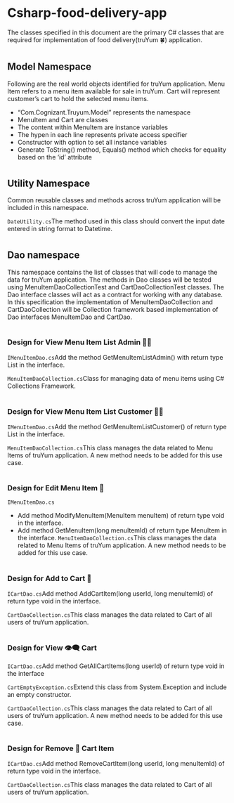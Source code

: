 # Csharp-food-delivery-app
The classes specified in this document are the primary C# classes that are required for implementation of food delivery(truYum :four_leaf_clover:) application.
# <h2>Model Namespace</h2>
Following are the real world objects identified for truYum application. Menu Item refers to a menu item available for sale in truYum. Cart will represent customer’s cart to hold the selected menu items.
- “Com.Cognizant.Truyum.Model” represents the namespace
- MenuItem and Cart are classes
- The content within MenuItem are instance variables
- The hypen in each line represents private access specifier
- Constructor with option to set all instance variables
- Generate ToString() method, Equals() method which checks for equality based on the ‘id’ attribute
# <h2>Utility Namespace</h2>
Common reusable classes and methods across truYum application will be included in this namespace.

`DateUtility.cs`The method used in this class should convert the input date entered in string format to Datetime.
# <h2>Dao namespace</h2>
This namespace contains the list of classes that will code to manage the data for truYum application. The methods in Dao classes will be tested using MenuItemDaoCollectionTest and CartDaoCollectionTest classes. The Dao interface classes will act as a contract for working with any database. In this specification the implementation of MenuItemDaoCollection and CartDaoCollection will be Collection framework based implementation of Dao interfaces MenuItemDao and CartDao.
# <h3> Design for View Menu Item List Admin :man_in_tuxedo: </h3>
`IMenuItemDao.cs`Add the method GetMenuItemListAdmin() with return type List<MenuItem> in the interface.
  
`MenuItemDaoCollection.cs`Class for managing data of menu items using C# Collections Framework.
# <h3>Design for View Menu Item List Customer :frowning_man: </h3>
`IMenuItemDao.cs`Add the method GetMenuItemListCustomer() of return type List<MenuItem> in the interface.
  
`MenuItemDaoCollection.cs`This class manages the data related to Menu Items of truYum application. A new method needs to be added for this use case.
# <h3>Design for Edit Menu Item :rice: </h3>
`IMenuItemDao.cs`

- Add method ModifyMenuItem(MenuItem menuItem) of return type void in the interface.
- Add method GetMenuItem(long menuItemId) of return type MenuItem in the interface.
`MenuItemDaoCollection.cs`This class manages the data related to Menu Items of truYum application. A new method needs to be added for this use case.
# <h3>Design for Add to Cart :shopping_cart: </h3>
`ICartDao.cs`Add method AddCartItem(long userId, long menuItemId) of return type void in the interface.

`CartDaoCollection.cs`This class manages the data related to Cart of all users of truYum application.
# <h3>Design for View :eye_speech_bubble: Cart</h3>
`ICartDao.cs`Add method GetAllCartItems(long userId) of return type void in the interface

`CartEmptyException.cs`Extend this class from System.Exception and include an empty constructor.

`CartDaoCollection.cs`This class manages the data related to Cart of all users of truYum application. A new method needs to be added for this use case.

# <h3>Design for Remove :stop_sign: Cart Item</h3>
`ICartDao.cs`Add method RemoveCartItem(long userId, long menuItemId) of return type void in the interface.

`CartDaoCollection.cs`This class manages the data related to Cart of all users of truYum application.
